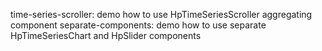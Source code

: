 time-series-scroller: demo how to use HpTimeSeriesScroller aggregating component
separate-components: demo how to use separate HpTimeSeriesChart and HpSlider components